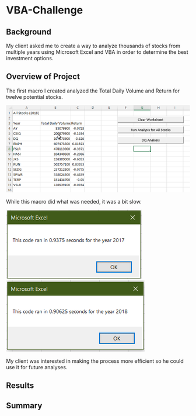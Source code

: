 # VBA-Challenge

## Background
My client asked me to create a way to analyze thousands of stocks from multiple years using Microsoft Excel and VBA in order to determine the best investment options. 

## Overview of Project
The first macro I created analyzed the Total Daily Volume and Return for twelve potential stocks. 

![Original analysis](/Resources/Original_analysis.png) 

While this macro did what was needed, it was a bit slow. 

![Speed of original macro for 2017](/Resources/VBA_2017_original.PNG)
![Speed of original macro for 2018](/Resources/VBA_2018_original.PNG)

My client was interested in making the process more efficient so he could use it for future analyses. 

## Results


## Summary

